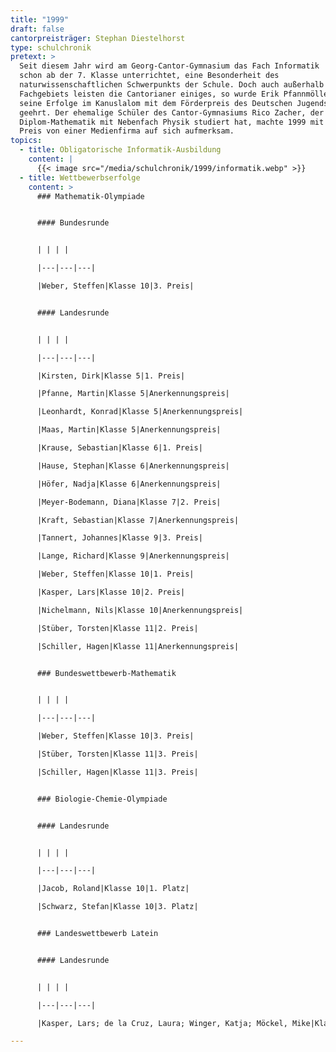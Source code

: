 ```yaml
---
title: "1999"
draft: false
cantorpreisträger: Stephan Diestelhorst
type: schulchronik
pretext: >
  Seit diesem Jahr wird am Georg-Cantor-Gymnasium das Fach Informatik
  schon ab der 7. Klasse unterrichtet, eine Besonderheit des
  naturwissenschaftlichen Schwerpunkts der Schule. Doch auch außerhalb dieses
  Fachgebiets leisten die Cantorianer einiges, so wurde Erik Pfannmöller für
  seine Erfolge im Kanuslalom mit dem Förderpreis des Deutschen Jugendsports
  geehrt. Der ehemalige Schüler des Cantor-Gymnasiums Rico Zacher, der
  Diplom-Mathematik mit Nebenfach Physik studiert hat, machte 1999 mit einem
  Preis von einer Medienfirma auf sich aufmerksam.
topics:
  - title: Obligatorische Informatik-Ausbildung
    content: |
      {{< image src="/media/schulchronik/1999/informatik.webp" >}}
  - title: Wettbewerbserfolge
    content: >
      ### Mathematik-Olympiade


      #### Bundesrunde


      | | | |

      |---|---|---|

      |Weber, Steffen|Klasse 10|3. Preis|


      #### Landesrunde


      | | | |

      |---|---|---|

      |Kirsten, Dirk|Klasse 5|1. Preis|

      |Pfanne, Martin|Klasse 5|Anerkennungspreis|

      |Leonhardt, Konrad|Klasse 5|Anerkennungspreis|

      |Maas, Martin|Klasse 5|Anerkennungspreis|

      |Krause, Sebastian|Klasse 6|1. Preis|

      |Hause, Stephan|Klasse 6|Anerkennungspreis|

      |Höfer, Nadja|Klasse 6|Anerkennungspreis|

      |Meyer-Bodemann, Diana|Klasse 7|2. Preis|

      |Kraft, Sebastian|Klasse 7|Anerkennungspreis|

      |Tannert, Johannes|Klasse 9|3. Preis|

      |Lange, Richard|Klasse 9|Anerkennungspreis|

      |Weber, Steffen|Klasse 10|1. Preis|

      |Kasper, Lars|Klasse 10|2. Preis|

      |Nichelmann, Nils|Klasse 10|Anerkennungspreis|

      |Stüber, Torsten|Klasse 11|2. Preis|

      |Schiller, Hagen|Klasse 11|Anerkennungspreis|


      ### Bundeswettbewerb-Mathematik


      | | | |

      |---|---|---|

      |Weber, Steffen|Klasse 10|3. Preis|

      |Stüber, Torsten|Klasse 11|3. Preis|

      |Schiller, Hagen|Klasse 11|3. Preis|


      ### Biologie-Chemie-Olympiade


      #### Landesrunde


      | | | |

      |---|---|---|

      |Jacob, Roland|Klasse 10|1. Platz|

      |Schwarz, Stefan|Klasse 10|3. Platz|


      ### Landeswettbewerb Latein


      #### Landesrunde


      | | | |

      |---|---|---|

      |Kasper, Lars; de la Cruz, Laura; Winger, Katja; Möckel, Mike|Klasse ??|1. Platz|

---
```

